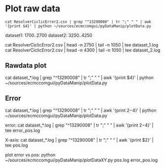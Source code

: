 # Plot raw data

```
cat ResolverCiclicError2.csv | grep "^13290008" | tr ";" " " | awk '{print $4}' | python ~/sources/ecmccomgui/pyDataManip/plotData.py 
```

dataset1: 1700..2700
dataset2: 3250..4250


cat ResolverCiclicError2.csv | head -n 2750 | tail -n 1050 | tee dataset_1.log
cat ResolverCiclicError2.csv | head -n 4300 | tail -n 1050 | tee dataset_2.log

## Rawdata plot
cat dataset_*.log | grep "^13290008" | tr ";" " " | awk '{print $4}' | python ~/sources/ecmccomgui/pyDataManip/plotData.py 

## Error


cat dataset_*.log | grep "^13290008" | tr ";" " " | awk '{print $2-$4}' | python ~/sources/ecmccomgui/pyDataManip/plotData.py

error:
cat dataset_*.log | grep "^13290008" | tr ";" " " | awk '{print $2-$4}' | tee error_pos.log 

X-axis:
cat dataset_*.log | grep "^13290008" | tr ";" " " | awk '{print $2}' | tee pos.log

plot error vs pos:
python ~/sources/ecmccomgui/pyDataManip/plotDataXY.py pos.log error_pos.log 
